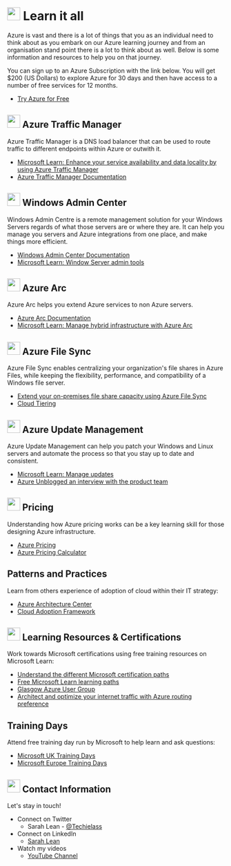 # <img src="https://github.com/weeyin83/Presentations/blob/master/images/wave.gif" width="30px"> Learn it all

Azure is vast and there is a lot of things that you as an individual need to think about as you embark on our Azure learning journey and from an organisation stand point there is a lot to think about as well.  Below is some information and resources to help you on that journey. 

You can sign up to an Azure Subscription with the link below. You will get $200 (US Dollars) to explore Azure for 30 days and then have access to a number of free services for 12 months. 
- [Try Azure for Free](https://aka.ms/Try4Free)

## <img src="https://github.com/weeyin83/Presentations/blob/master/images/trafficmanager.svg" width="30px"> Azure Traffic Manager 
Azure Traffic Manager is a DNS load balancer that can be used to route traffic to different endpoints within Azure or outwith it.
- [Microsoft Learn: Enhance your service availability and data locality by using Azure Traffic Manager](https://docs.microsoft.com/learn/modules/distribute-load-with-traffic-manager/?ocid=AID3023451&WT.mc_id=modinfra-13575-salean)
- [Azure Traffic Manager Documentation](https://docs.microsoft.com/azure/traffic-manager/?ocid=AID3023451&WT.mc_id=modinfra-13575-salean)

## <img src="https://github.com/weeyin83/Presentations/blob/master/images/wac.jpg" width="30px"> Windows Admin Center
Windows Admin Centre is a remote management solution for your Windows Servers regards of what those servers are or where they are. It can help you manage you servers and Azure integrations from one place, and make things more efficient. 
- [Windows Admin Center Documentation](https://www.microsoft.com/windows-server/windows-admin-center?WT.mc_id=modinfra-13575-salean)
- [Microsoft Learn: Window Server admin tools](https://docs.microsoft.com/learn/modules/describe-windows-server-administration-tools/?WT.mc_id=modinfra-13575-salean)

## <img src="https://github.com/weeyin83/Presentations/blob/master/images/arc.png" width="30px"> Azure Arc 
Azure Arc helps you extend Azure services to non Azure servers.
- [Azure Arc Documentation](https://azure.microsoft.com/en-gb/services/azure-arc/?ocid=AID3023451&WT.mc_id=modinfra-13575-salean)
- [Microsoft Learn: Manage hybrid infrastructure with Azure Arc](https://docs.microsoft.com/learn/paths/manage-hybrid-infrastructure-with-azure-arc/?WT.mc_id=modinfra-13575-salean)

## <img src="https://github.com/weeyin83/Presentations/blob/master/images/filesync.svg" width="30px"> Azure File Sync 
Azure File Sync enables centralizing your organization's file shares in Azure Files, while keeping the flexibility, performance, and compatibility of a Windows file server. 
- [Extend your on-premises file share capacity using Azure File Sync](https://docs.microsoft.com/learn/modules/extend-share-capacity-with-azure-file-sync/?WT.mc_id=modinfra-13575-salean)
- [Cloud Tiering](https://docs.microsoft.com/azure/storage/file-sync/file-sync-cloud-tiering-overview?WT.mc_id=modinfra-13575-salean)

## <img src="https://github.com/weeyin83/Presentations/blob/master/images/updatemanagement.svg" width="30px"> Azure Update Management 
Azure Update Management can help you patch your Windows and Linux servers and automate the process so that you stay up to date and consistent.
- [Microsoft Learn: Manage updates](https://docs.microsoft.com/learn/modules/manage-azure-updates/?WT.mc_id=modinfra-13575-salean)
- [Azure Unblogged an interview with the product team](https://youtu.be/OJcH_AZZmZY)


## <img src="https://github.com/weeyin83/Presentations/blob/master/images/costs.svg" width="30px"> Pricing 
Understanding how Azure pricing works can be a key learning skill for those designing Azure infrastructure.
- [Azure Pricing](https://azure.microsoft.com/pricing/?ocid=AID3023451&WT.mc_id=modinfra-13575-salean)
- [Azure Pricing Calculator](https://azure.microsoft.com/pricing/calculator/?ocid=AID3023451&WT.mc_id=modinfra-13575-salean)

## Patterns and Practices
Learn from others experience of adoption of cloud within their IT strategy:
- [Azure Architecture Center](https://aka.ms/azure-architecture-center)
- [Cloud Adoption Framework](https://docs.microsoft.com/azure/cloud-adoption-framework/?ocid=AID3023451&WT.mc_id=modinfra-13575-salean)

## <img src="https://github.com/weeyin83/Presentations/blob/master/images/learn.svg" width="30px"> Learning Resources & Certifications 
Work towards Microsoft certifications using free training resources on Microsoft Learn:
- [Understand the different Microsoft certification paths](https://aka.ms/certificationjourney)
- [Free Microsoft Learn learning paths](https://docs.microsoft.com/learn/?ocid=AID3023451&WT.mc_id=modinfra-13575-salean)
- [Glasgow Azure User Group](https://www.gaug.co.uk)
- [Architect and optimize your internet traffic with Azure routing preference](https://azure.microsoft.com/blog/architect-and-optimize-your-internet-traffic-with-azure-routing-preference/?ocid=AID3023451&WT.mc_id=modinfra-13575-salean)

## Training Days
Attend free training day run by Microsoft to help learn and ask questions: 
- [Microsoft UK Training Days](https://www.microsoft.com/en-gb/events/training-days/)
- [Microsoft Europe Training Days](https://www.microsoft.com/en-ie/training-days)

## <img src="https://github.com/weeyin83/Presentations/blob/master/images/contact.png" width="30px"> Contact Information

Let's stay in touch! 

- Connect on Twitter
    - Sarah Lean - [@Techielass](https://twitter.com/Techielass)
- Connect on LinkedIn
    - [Sarah Lean](https://in.linkedin.com/in/sazlean)
- Watch my videos
    - [YouTube Channel](https://www.youtube.com/techielass)
